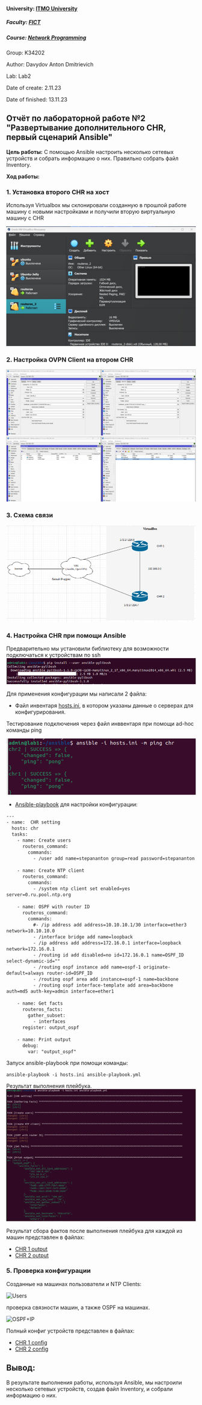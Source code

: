 #### University: [ITMO University](https://itmo.ru/ru/)
##### Faculty: [FICT](https://fict.itmo.ru)
##### Course: [Network Programming](https://itmo-ict-faculty.github.io/network-programming/)

Group: K34202

Author: Davydov Anton Dmitrievich

Lab: Lab2

Date of create: 2.11.23

Date of finished: 13.11.23

## Отчёт по лабораторной работе №2 "Развертывание дополнительного CHR, первый сценарий Ansible"

**Цель работы:** С помощью Ansible настроить несколько сетевых устройств и собрать информацию о них. Правильно собрать файл Inventory.

**Ход работы:**

### 1. Установка второго CHR на хост

Используя Virtualbox мы склонировали созданную в прошлой работе машину с новыми настройками и получили вторую виртуальную машину с CHR

![Vbox](./pictures/vbox.png)

### 2. Настройка OVPN Client на втором CHR

![OVPN client 1](./pictures/ovpn1.png)
![OVPN client 2](./pictures/ovpn2.png)

### 3. Схема связи

![Схема свзяи](./pictures/scheme.png)

### 4. Настройка CHR при помощи Ansible

Предварительно мы установили библиотеку для возможности подключаться к устройствам по ssh
![pylibssh](./pictures/pylibssh.png)

Для применения конфигурации мы написали 2 файла:
- Файл инвентаря [hosts.ini](https://github.com/Antoshik143/2023_2024-network_programming-k34202-davydov_a_d/blob/main/lab2/hosts.ini), в котором указаны данные о серверах для конфигурирования.

Тестирование подключения через файл инввентаря при помощи ad-hoc команды ping

![Ping-pong](./pictures/ping.png)

- [Ansible-playbook](https://github.com/Antoshik143/2023_2024-network_programming-k34202-davydov_a_d/blob/main/lab2/ansible-playbook.yml) для настройки конфигурации:
```
---
- name:  CHR setting
  hosts: chr
  tasks:
    - name: Create users
      routeros_command:
        commands: 
          - /user add name=stepananton group=read password=stepananton

    - name: Create NTP client
      routeros_command:
        commands:
          - /system ntp client set enabled=yes server=0.ru.pool.ntp.org
        
    - name: OSPF with router ID
      routeros_command:
        commands: 
          #- /ip address add address=10.10.10.1/30 interface=ether3 network=10.10.10.0
          - /interface bridge add name=loopback
          - /ip address add address=172.16.0.1 interface=loopback network=172.16.0.1
          - /routing id add disabled=no id=172.16.0.1 name=OSPF_ID select-dynamic-id=""
          - /routing ospf instance add name=ospf-1 originate-default=always router-id=OSPF_ID
          - /routing ospf area add instance=ospf-1 name=backbone
          - /routing ospf interface-template add area=backbone auth=md5 auth-key=admin interface=ether1

    - name: Get facts
      routeros_facts:
        gather_subset:
          - interfaces
      register: output_ospf

    - name: Print output
      debug:
        var: "output_ospf"
```

Запуск ansible-playbook при помощи команды:
```
ansible-playbook -i hosts.ini ansible-playbook.yml
```
Результат выполнения плейбука.
![playbook start](./pictures/playbookstart.png)

Результат сбора фактов после выполнения плейбука для каждой из машин представлен в файлах:
- [CHR 1 output](./configs/output_chr1.txt)
- [CHR 2 output](./configs/output_chr2.txt)

### 5. Проверка конфигурации

Созданные на машинах пользователи и NTP Clients:

![Users](/pictures/useradd.png)

проверка связности машин, а также OSPF на машинах.

![OSPF+IP](/pictures/ospf+ip.png)

Полный конфиг устройств представлен в файлах:

- [CHR 1 config](./configs/exp1.rsc)
- [CHR 2 config](./configs/exp2.rsc)


## Вывод:
В результате выполнения работы, используя Ansible, мы настроили несколько сетевых устройств, создав файл Inventory, и собрали информацию о них.